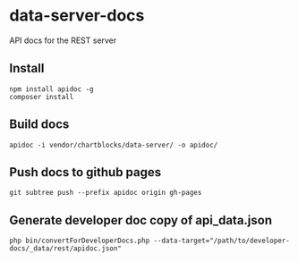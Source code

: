 data-server-docs
================

API docs for the REST server

Install
-------

```cli
npm install apidoc -g
composer install
```

Build docs
----------

`apidoc -i vendor/chartblocks/data-server/ -o apidoc/`

Push docs to github pages
-------------------------

`git subtree push --prefix apidoc origin gh-pages`

Generate developer doc copy of api_data.json
--------------------------------------------

`php bin/convertForDeveloperDocs.php --data-target="/path/to/developer-docs/_data/rest/apidoc.json"`